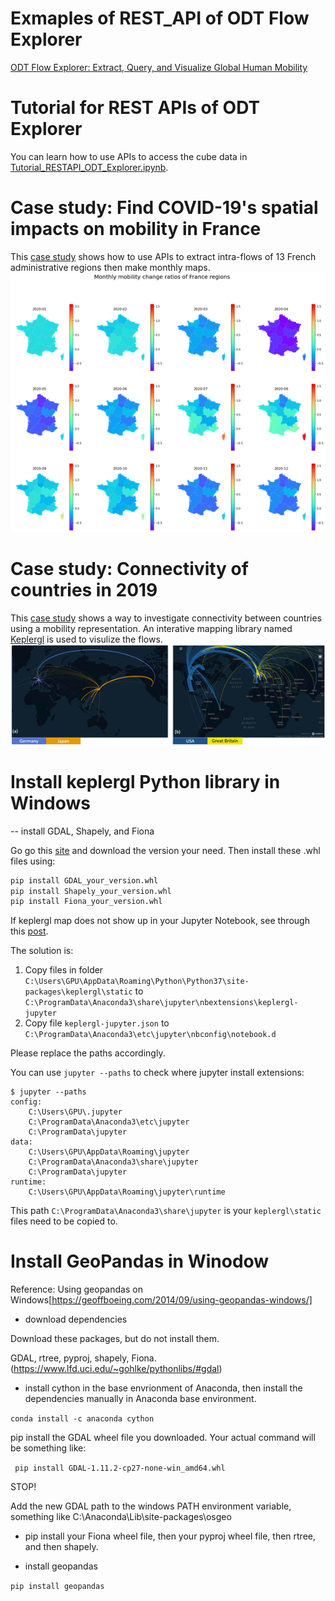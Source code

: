 # Exmaples of REST_API of ODT Flow Explorer

[ODT Flow Explorer: Extract, Query, and Visualize Global Human Mobility](http://gis.cas.sc.edu/GeoAnalytics/od.html)


# Tutorial for REST APIs of ODT Explorer
You can learn how to use APIs to access the cube data in [Tutorial_RESTAPI_ODT_Explorer.ipynb](https://github.com/gladcolor/GIBD_RESTAPI/blob/main/Tutorial_RESTAPI_ODT_Explorer.ipynb).


# Case study: Find COVID-19's spatial impacts on mobility in France
This [case study](https://github.com/gladcolor/GIBD_RESTAPI/blob/main/ODT_case_study_France.ipynb) shows how to use APIs to extract intra-flows of 13 French administrative regions then make monthly maps.
![](images/france.png)


# Case study: Connectivity of countries in 2019
This [case study](https://github.com/gladcolor/GIBD_RESTAPI/blob/main/ODT_case_study_country_connectivity.ipynb) shows a way to investigate connectivity between countries using a mobility representation. An interative mapping library named [Keplergl](www.kepler.gl) is used to visulize the flows.
![](images/countries.png)

# Install keplergl Python library in Windows

-- install GDAL, Shapely, and Fiona

Go go this [site](https://www.lfd.uci.edu/~gohlke/pythonlibs) and download the version your need. Then install these .whl files using:

```python
pip install GDAL_your_version.whl
pip install Shapely_your_version.whl
pip install Fiona_your_version.whl
```

If keplergl map does not show up in your Jupyter Notebook, see through this [post](https://www.gitmemory.com/issue/keplergl/kepler.gl/583/516724808).
 
The solution is:

1) Copy files in folder `C:\Users\GPU\AppData\Roaming\Python\Python37\site-packages\keplergl\static`  to `C:\ProgramData\Anaconda3\share\jupyter\nbextensions\keplergl-jupyter`
2) Copy file `keplergl-jupyter.json` to `C:\ProgramData\Anaconda3\etc\jupyter\nbconfig\notebook.d`

Please replace the paths accordingly.

You can use `jupyter --paths` to check where jupyter install extensions:

```
$ jupyter --paths
config:
    C:\Users\GPU\.jupyter
    C:\ProgramData\Anaconda3\etc\jupyter
    C:\ProgramData\jupyter
data:
    C:\Users\GPU\AppData\Roaming\jupyter
    C:\ProgramData\Anaconda3\share\jupyter
    C:\ProgramData\jupyter
runtime:
    C:\Users\GPU\AppData\Roaming\jupyter\runtime
```
This path `C:\ProgramData\Anaconda3\share\jupyter` is your `keplergl\static` files need to be copied to.


# Install GeoPandas in Winodow

Reference: Using geopandas on Windows[https://geoffboeing.com/2014/09/using-geopandas-windows/]

- download dependencies

Download these packages, but do not install them.

 GDAL, rtree, pyproj, shapely, Fiona. (https://www.lfd.uci.edu/~gohlke/pythonlibs/#gdal)
 
 
- install cython in the base envrionment of Anaconda, then install the dependencies manually in Anaconda base environment.

``` conda install -c anaconda cython ```

pip install the GDAL wheel file you downloaded. Your actual command will be something like: 


``` pip install GDAL-1.11.2-cp27-none-win_amd64.whl```

STOP!

Add the new GDAL path to the windows PATH environment variable, something like C:\Anaconda\Lib\site-packages\osgeo


- pip install your Fiona wheel file, then your pyproj wheel file, then rtree, and then shapely.

- install geopandas

```pip install geopandas```
